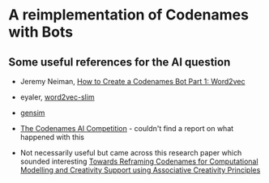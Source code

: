 # A reimplementation of Codenames with Bots

## Some useful references for the AI question
* Jeremy Neiman, [How to Create a Codenames Bot Part 1: Word2vec](https://towardsdatascience.com/how-to-create-a-codenames-bot-part-1-word2vec-62701de38e66)
* eyaler, [word2vec-slim](https://github.com/eyaler/word2vec-slim)
* [gensim](https://radimrehurek.com/gensim/)
* [The Codenames AI Competition](https://sites.google.com/view/the-codenames-ai-competition) - couldn't find a report on what happened with this

* Not necessarily useful but came across this research paper which sounded interesting [Towards Reframing Codenames for Computational Modelling and Creativity Support using Associative Creativity Principles](https://dl.acm.org/doi/10.1145/3325480.3325510)